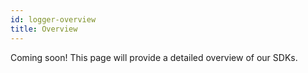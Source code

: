 ```yaml
---
id: logger-overview
title: Overview
---
```


Coming soon! This page will provide a detailed overview of our SDKs.
